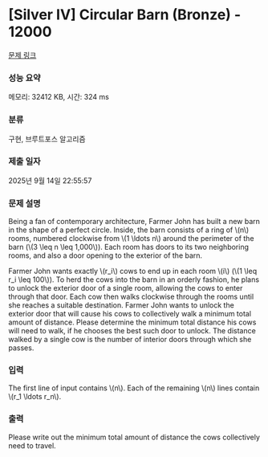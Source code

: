 # [Silver IV] Circular Barn (Bronze) - 12000 

[문제 링크](https://www.acmicpc.net/problem/12000) 

### 성능 요약

메모리: 32412 KB, 시간: 324 ms

### 분류

구현, 브루트포스 알고리즘

### 제출 일자

2025년 9월 14일 22:55:57

### 문제 설명

<p>Being a fan of contemporary architecture, Farmer John has built a new barn in the shape of a perfect circle. Inside, the barn consists of a ring of \(n\) rooms, numbered clockwise from \(1 \ldots n\) around the perimeter of the barn (\(3 \leq n \leq 1,000\)). Each room has doors to its two neighboring rooms, and also a door opening to the exterior of the barn.</p>

<p>Farmer John wants exactly \(r_i\) cows to end up in each room \(i\) (\(1 \leq r_i \leq 100\)). To herd the cows into the barn in an orderly fashion, he plans to unlock the exterior door of a single room, allowing the cows to enter through that door. Each cow then walks clockwise through the rooms until she reaches a suitable destination. Farmer John wants to unlock the exterior door that will cause his cows to collectively walk a minimum total amount of distance. Please determine the minimum total distance his cows will need to walk, if he chooses the best such door to unlock. The distance walked by a single cow is the number of interior doors through which she passes.</p>

### 입력 

 <p>The first line of input contains \(n\). Each of the remaining \(n\) lines contain \(r_1 \ldots r_n\).</p>

### 출력 

 <p>Please write out the minimum total amount of distance the cows collectively need to travel.</p>

